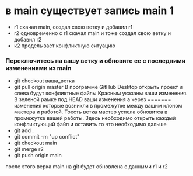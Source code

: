 # в main существует запись main 1
- r1 скачал main, создал свою ветку и добавил r1
- r2 одновременно с r1 скачал main и тоже создал свою ветку и добавил r2
- к2 проделывает конфликтную ситуацию

### Переключитесь на вашу ветку и обновите ее с последними изменениями из main
- git checkout ваша_ветка
- git pull origin master
В программе GitHub Desktop открыть проект и слева будут конфликтные файлы
Красным указаны ваши изменения. В зеленой рамке под HEAD ваши изменения а через ======= 
изменения которые возникли в промежутке между вашим клоном мастера и работой. 
Тоесть ветка мастер успела обновитса в промежутке вашей работы. 
Здесь необходимо открыть каждый конфликтующий файл и оставить то что необходимо
дальше 
- git add .
- git commit -m "up conflict"
- git checkout main
- git merge r2
- git push origin main

после этого верка main на git будет обновлена с данными r1 и r2